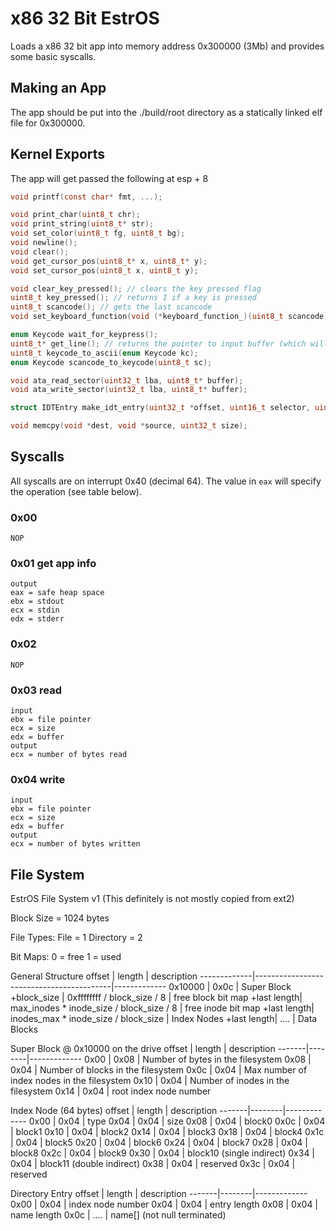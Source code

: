 # x86 32 Bit EstrOS 

Loads a x86 32 bit app into memory address 0x300000 (3Mb) and provides some basic syscalls.

## Making an App

The app should be put into the ./build/root directory as a statically linked elf file for 0x300000.

## Kernel Exports
The app will get passed the following at esp + 8
```c
void printf(const char* fmt, ...);

void print_char(uint8_t chr);
void print_string(uint8_t* str);
void set_color(uint8_t fg, uint8_t bg);
void newline();
void clear();
void get_cursor_pos(uint8_t* x, uint8_t* y);
void set_cursor_pos(uint8_t x, uint8_t y);

void clear_key_pressed(); // clears the key pressed flag
uint8_t key_pressed(); // returns 1 if a key is pressed
uint8_t scancode(); // gets the last scancode
void set_keyboard_function(void (*keyboard_function_)(uint8_t scancode));

enum Keycode wait_for_keypress();
uint8_t* get_line(); // returns the pointer to input buffer (which will get overwritten on next call)
uint8_t keycode_to_ascii(enum Keycode kc);
enum Keycode scancode_to_keycode(uint8_t sc);

void ata_read_sector(uint32_t lba, uint8_t* buffer);
void ata_write_sector(uint32_t lba, uint8_t* buffer);

struct IDTEntry make_idt_entry(uint32_t *offset, uint16_t selector, uint8_t type_attr);

void memcpy(void *dest, void *source, uint32_t size);
```

## Syscalls

All syscalls are on interrupt 0x40 (decimal 64).
The value in `eax` will specify the operation (see table below).

### 0x00
```
NOP
```

### 0x01 get app info
```
output
eax = safe heap space
ebx = stdout
ecx = stdin
edx = stderr
```

### 0x02
```
NOP
```

### 0x03 read
```
input
ebx = file pointer
ecx = size
edx = buffer
output
ecx = number of bytes read
```

### 0x04 write
```
input
ebx = file pointer
ecx = size
edx = buffer
output
ecx = number of bytes written
```

## File System
EstrOS File System v1
(This definitely is not mostly copied from ext2)

Block Size = 1024 bytes

File Types:
File = 1
Directory = 2

Bit Maps:
0 = free
1 = used

General Structure
offset       | length                                   | description
-------------|------------------------------------------|-------------
 0x10000     | 0x0c                                     | Super Block
 +block_size | 0xffffffff / block_size / 8              | free block bit map
 +last length| max_inodes * inode_size / block_size / 8 | free inode bit map
 +last length| inodes_max * inode_size / block_size     | Index Nodes
 +last length| ....                                     | Data Blocks

Super Block @ 0x10000 on the drive
offset | length | description
-------|--------|-------------
0x00   | 0x08   | Number of bytes in the filesystem
0x08   | 0x04   | Number of blocks in the filesystem
0x0c   | 0x04   | Max number of index nodes in the filesystem
0x10   | 0x04   | Number of inodes in the filesystem
0x14   | 0x04   | root index node number

Index Node (64 bytes)
offset | length | description
-------|--------|-------------
0x00   | 0x04   | type
0x04   | 0x04   | size
0x08   | 0x04   | block0
0x0c   | 0x04   | block1
0x10   | 0x04   | block2
0x14   | 0x04   | block3
0x18   | 0x04   | block4
0x1c   | 0x04   | block5
0x20   | 0x04   | block6
0x24   | 0x04   | block7
0x28   | 0x04   | block8
0x2c   | 0x04   | block9
0x30   | 0x04   | block10 (single indirect)
0x34   | 0x04   | block11 (double indirect)
0x38   | 0x04   | reserved 
0x3c   | 0x04   | reserved

Directory Entry
offset | length | description
-------|--------|-------------
0x00   | 0x04   | index node number
0x04   | 0x04   | entry length
0x08   | 0x04   | name length
0x0c   | ....   | name[] (not null terminated)

